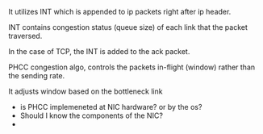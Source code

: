 
It utilizes INT which is appended to ip packets right after ip header.

INT contains congestion status (queue size) of each link that the packet traversed.

In the case of TCP, the INT is added to the ack packet.

PHCC congestion algo, controls the packets in-flight (window) rather than the sending rate.

It adjusts window based on the bottleneck link

- is PHCC implemeneted at NIC hardware? or by the os?
- Should I know the components of the NIC?
- 



